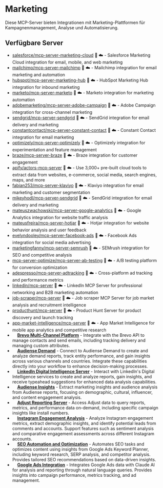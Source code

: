 # Marketing

Diese MCP-Server bieten Integrationen mit Marketing-Plattformen für Kampagnenmanagement, Analyse und Automatisierung.

## Verfügbare Server

- [salesforce/mcp-server-marketing-cloud](https://github.com/salesforce/mcp-server-marketing-cloud) 📇 ☁️ - Salesforce Marketing Cloud integration for email, mobile, and web marketing
- [mailchimp/mcp-server-mailchimp](https://github.com/mailchimp/mcp-server-mailchimp) 🐍 ☁️ - Mailchimp integration for email marketing and automation
- [hubspot/mcp-server-marketing-hub](https://github.com/hubspot/mcp-server-marketing-hub) 📇 ☁️ - HubSpot Marketing Hub integration for inbound marketing
- [marketo/mcp-server-marketo](https://github.com/marketo/mcp-server-marketo) 🐍 ☁️ - Marketo integration for marketing automation
- [adobemarketing/mcp-server-adobe-campaign](https://github.com/adobemarketing/mcp-server-adobe-campaign) 📇 ☁️ - Adobe Campaign integration for cross-channel marketing
- [sendgrid/mcp-server-sendgrid](https://github.com/sendgrid/mcp-server-sendgrid) 🐍 ☁️ - SendGrid integration for email delivery and marketing
- [constantcontact/mcp-server-constant-contact](https://github.com/constantcontact/mcp-server-constant-contact) 📇 ☁️ - Constant Contact integration for email marketing
- [optimizely/mcp-server-optimizely](https://github.com/optimizely/mcp-server-optimizely) 🐍 ☁️ - Optimizely integration for experimentation and feature management
- [braze/mcp-server-braze](https://github.com/braze/mcp-server-braze) 📇 ☁️ - Braze integration for customer engagement
- [apify/actors-mcp-server](https://github.com/apify/actors-mcp-server) 📇 ☁️ - Use 3,000+ pre-built cloud tools to extract data from websites, e-commerce, social media, search engines, maps, and more
- [fabian253/mcp-server-klaviyo](https://github.com/fabian253/mcp-server-klaviyo) 🐍 ☁️ - Klaviyo integration for email marketing and customer segmentation
- [mikeyhodl/mcp-server-sendgrid](https://github.com/mikeyhodl/mcp-server-sendgrid) 🐍 ☁️ - SendGrid integration for email delivery and marketing
- [mateuszwachowski/mcp-server-google-analytics](https://github.com/mateuszwachowski/mcp-server-google-analytics) 📇 ☁️ - Google Analytics integration for website traffic analysis
- [mateusfreira/mcp-server-hotjar](https://github.com/mateusfreira/mcp-server-hotjar) 🐍 ☁️ - Hotjar integration for website behavior analysis and user feedback
- [evelyndooley/mcp-server-facebook-ads](https://github.com/evelyndooley/mcp-server-facebook-ads) 📇 ☁️ - Facebook Ads integration for social media advertising
- [marketingfanny/mcp-server-semrush](https://github.com/marketingfanny/mcp-server-semrush) 🐍 ☁️ - SEMrush integration for SEO and competitive analysis
- [mcp-server-optimize/mcp-server-ab-testing](https://github.com/mcp-server-optimize/mcp-server-ab-testing) 📇 ☁️ - A/B testing platform for conversion optimization
- [adespresso/mcp-server-adtracking](https://github.com/adespresso/mcp-server-adtracking) 🐍 ☁️ - Cross-platform ad tracking and performance metrics
- [linkedin/mcp-server](https://github.com/linkedin/mcp-server) 📇 ☁️ - LinkedIn MCP Server for professional networking and B2B marketing automation
- [job-scraper/mcp-server](https://github.com/job-scraper/mcp-server) 📇 ☁️ - Job scraper MCP Server for job market analysis and recruitment intelligence
- [producthunt/mcp-server](https://github.com/producthunt/mcp-server) 📇 ☁️ - Product Hunt Server for product discovery and launch tracking
- [app-market-intelligence/mcp-server](https://github.com/app-market-intelligence/mcp-server) 📇 ☁️ - App Market Intelligence for mobile app analytics and competitive research
- <img src="https://github.com/brevo/brevo-mcp-server.png?size=120" width="12px" height="12px" /> **[Brevo Multi-Channel Platform](https://github.com/brevo/brevo-mcp-server)** - Integrate with the Brevo API to manage contacts and send emails, including tracking delivery and managing custom attributes.
- <img src="https://github.com/AudienseCo.png?size=120" width="12px" height="12px" /> **[Audiense Demand](https://github.com/AudienseCo/mcp-audiense-demand)** - Connect to Audiense Demand to create and analyze demand reports, track entity performance, and gain insights across various channels and countries. Integrate these capabilities directly into your workflow to enhance decision-making processes.
- <img src="https://github.com/AudienseCo.png?size=120" width="12px" height="12px" /> **[LinkedIn Digital Intelligence Server](https://github.com/AudienseCo/mcp-audiense-di-linkedin)** - Interact with LinkedIn's Digital Intelligence services to create and analyze reports, gain insights, and receive typeahead suggestions for enhanced data analysis capabilities.
- <img src="https://github.com/AudienseCo.png?size=120" width="12px" height="12px" /> **[Audiense Insights](https://github.com/AudienseCo/mcp-audiense-insights)** - Extract marketing insights and audience analysis from Audiense reports, focusing on demographic, cultural, influencer, and content engagement analysis.
- <img src="https://github.com/bitscorp-mcp.png?size=120" width="12px" height="12px" /> **[Adjust Reporting Server](https://github.com/bitscorp-mcp/mcp-adjust)** - Access Adjust data to query reports, metrics, and performance data on-demand, including specific campaign insights like install numbers.
- <img src="https://github.com/Bob-lance.png?size=120" width="12px" height="12px" /> **[Instagram Engagement Analysis](https://github.com/Bob-lance/instagram-engagement-mcp)** - Analyze Instagram engagement metrics, extract demographic insights, and identify potential leads from comments and accounts. Support features such as sentiment analysis and comparative engagement assessments across different Instagram accounts.
- <img src="https://github.com/ccnn2509.png?size=120" width="12px" height="12px" /> **[SEO Automation and Optimization](https://github.com/ccnn2509/app-seo-ai)** - Automates SEO tasks and optimizes content using insights from Google Ads Keyword Planner, including keyword research, SERP analysis, and competitor analysis. Provides tailored SEO recommendations based on data-driven insights.
- <img src="https://github.com/cohnen.png?size=120" width="12px" height="12px" /> **[Google Ads Integration](https://github.com/cohnen/mcp-google-ads)** - Integrates Google Ads data with Claude AI for analysis and reporting through natural language queries. Provides insights into campaign performance, metrics tracking, and ad management.